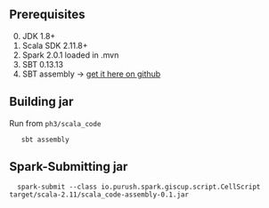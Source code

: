 ## Prerequisites
0. JDK 1.8+
1. Scala SDK 2.11.8+
2. Spark 2.0.1 loaded in .mvn
3. SBT  0.13.13
4. SBT assembly -> [get it here on github](https://github.com/sbt/sbt-assembly)

## Building jar
Run from `ph3/scala_code`
```shell
   sbt assembly 
```
## Spark-Submitting jar
```shell
  spark-submit --class io.purush.spark.giscup.script.CellScript target/scala-2.11/scala_code-assembly-0.1.jar 
```
